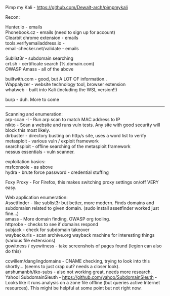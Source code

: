Pimp my Kali - https://github.com/Dewalt-arch/pimpmykali

Recon:

Hunter.io - emails\
Phonebook.cz - emails (need to sign up for account)\
Clearbit chrome extension - emails\
tools.verifyemailaddress.io -\
email-checker.net/validate - emails

Sublist3r - subdomain searching\
crt.sh - certificate search (%.domain.com)\
OWASP Amass - all of the above

builtwith.com - good, but A LOT OF information..\
Wappalyzer - website technology tool, browser extension\
whatweb - built into Kali (including the WSL version!!)

burp - duh. More to come

***

Scanning and enumeration:\
arp-scan -l - Run arp scan to match MAC address to IP\
nikto - Scan a website and runs vuln tests. Any site with good security will block this most likely.\
dirbuster - directory busting on http/s site, uses a word list to verify\
metasploit - various vuln / exploit framework\
searchsploit - offline searching of the metasploit framework\
nessus essentials - vuln scanner.

exploitation basics:\
msfconsole - as above\
hydra - brute force password - credential stuffing

Foxy Proxy - For Firefox, this makes switching proxy settings on/off VERY easy.

Web application enumeration:\
Assetfinder - like sublist3r but better, more modern. Finds domains and subdomaisn related to given domain. (sudo install assetfinder worked just fine...)\
amass - More domain finding, OWASP org tooling.\
httprobe - checks to see if domains respond\
subjack - check for subdomain takeover\
waybackurls - scan archive.org wayback machine for interesting things (various file extensions)\
gowitness / eyewitness - take screenshots of pages found (legion can also do this)

ccwillem/danglingdomains - CNAME checking, trying to look into this shortly... (seems to just crap out? needs a closer look).\
anshumanbh/tko-subs - also not working great, needs more research.\
Yahoo! SubdomainSleuth - https://github.com/yahoo/SubdomainSleuth - Looks like it runs analysis on a zone file offline (but queries active Internet resources). This might be helpful at some point but not right now.

